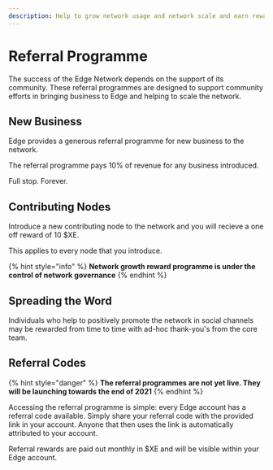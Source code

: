 ```yaml
---
description: Help to grow network usage and network scale and earn rewards.
---
```


# Referral Programme

The success of the Edge Network depends on the support of its community. These referral programmes are designed to support community efforts in bringing business to Edge and helping to scale the network.

## New Business

Edge provides a generous referral programme for new business to the network.

The referral programme pays 10% of revenue for any business introduced.

Full stop. Forever.

## Contributing Nodes

Introduce a new contributing node to the network and you will recieve a one off reward of 10 $XE.

This applies to every node that you introduce.

{% hint style="info" %}
**Network growth reward programme is under the control of network governance**
{% endhint %}

## Spreading the Word

Individuals who help to positively promote the network in social channels may be rewarded from time to time with ad-hoc thank-you's from the core team.

## Referral Codes

{% hint style="danger" %}
**The referral programmes are not yet live. They will be launching towards the end of 2021**
{% endhint %}

Accessing the referral programme is simple: every Edge account has a referral code available. Simply share your referral code with the provided link in your account. Anyone that then uses the link is automatically attributed to your account.

Referral rewards are paid out monthly in $XE and will be visible within your Edge account.


